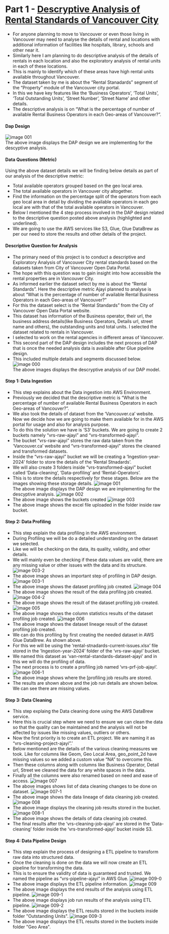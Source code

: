 
# Part 1 - [Descryptive Analysis of Rental Standards of Vancouver City](https://elishatioluwaseajayi.github.io/Descriptive-Analysis-of-Rental-Standards/)
* For anyone planning to move to Vancouver or even those living in Vancouver may need to analyse the details of rental and locations with additional information of facilities like hospitals, library, schools and other near it.
* Similarly here I am planning to do descriptive analysis of the details of rentals in each location and also the exploratory analysis of rental units in each of these locations.
* This is mainly to identify which of these areas have high rental units available throughout Vancouver.
* The dataset taken by me is about the  “Rental Stanadards” segment of the “Property” module of the Vancouver city portal.
* In this we have key features like the ‘Business Operators’, ‘Total Units’, ‘Total Outstanding Units’, ‘Street Number’,  ‘Street Name’ and other details.
* The descriptive analysis is on “What is the percentage of number of available Rental  Business Operators in each Geo-areas of Vancouver?”.
#### Dap Design
![image 001](https://github.com/user-attachments/assets/eaf89db3-722c-4b6a-b718-6792029bac32)<br>
The above image displays the DAP design we are implementing for the descyptive analysis.
#### Data Questions (Metric)
Using the above dataset details we will be finding below details as part of our analysis of the descriptive metric:
* Total available operators grouped based on the geo local area.
* The total available operators in Vancouver city altogether.
* Find the information on the percentage split of the operators from each geo local area in detail by dividing the available operators in each geo local are with that of the total available operators in Vancouver.
* Below I mentioned the 4 step process involved in the DAP design related to the descriptive question posted above analysis (highlighted and underlined).
* We are going to use the AWS services like S3, Glue, Glue DataBrew as per our need to store the results and other details of the project.
#### Descriptive  Question for Analysis
* The primary need of this project is to conduct a descriptive and Exploratory Analysis of Vancouver City rental standards based on the datasets taken from City of Vancouver Open Data Portal.
* The hope with this question was to gain insight into how accessible the rental properties are in Vancouver City.
* As informed earlier the dataset select by me is about the “Rental Standards”. Here the descriptive metric Ajayi planned to analyse is about “What is the percentage of number of available Rental Business Operators in each Geo-areas of Vancouver?”
* For this the dataset select is the “Rental Standards” from the City of Vancouver Open Data Portal website.
* This dataset has information of the Business operator, their url, the business address details(like Business Operators, Details url, street name and others), the outstanding units and total units. I selected the dataset related to rentals in Vancouver.
* I selected to work on the rental agencies in different areas of Vancouver.
* This second part of the DAP design includes the next process of DAP that is once the needed analysis data is available after Glue pipeline design.
* This included multiple details and segments discussed below.
![image 000](https://github.com/user-attachments/assets/a70419bf-6d2f-44d0-a09d-436113eee21f)<br>
The above images displays the descryptive analysis of our DAP model. 
#### Step 1: Data Ingestion
* This step explains about the Data ingestion into AWS Environment.
* Previously we decided that the descriptive metric is “What is the percentage of number of available Rental  Business Operators in each Geo-areas of Vancouver?”.
* We also took the details of dataset from the ‘Vancouver.ca’ website. Now we decide how we are going to make them available for in the AWS portal for usage and also for analysis purpose.
* To do this the solution we have is ‘S3’ buckets. We are going to create 2 buckets namely “vrs-raw-ajayi” and “vrs-transformed-ajayi”.
* The bucket “vrs-raw-ajayi” stores the raw data taken from the ‘Vancouver.ca’ website and “vrs-transformed-ajayi” stores the cleaned and transformed datasets.
* Inside the “vrs-raw-ajayi” bucket we will be creating a ‘Ingestion-year-2024’ folder to store the details of the ‘Rental Stnadards’.
* We will also create 3 folders inside “vrs-transformed-ajayi” bucket called ‘Data-cleaning’, ‘Data-profiling’ and ‘Rental-Operators’.
* This is to store the details respectively for these stages. Below are the images showing these storage details.
![image 001](https://github.com/user-attachments/assets/eaf89db3-722c-4b6a-b718-6792029bac32)<br>
The above image displays the DAP design we are implementing for the descyptive analysis.
![image 002](https://github.com/user-attachments/assets/efd81569-7dae-42e5-a2fe-1d10330018fb)<br>
* The above image shows the buckets created
![image 003](https://github.com/user-attachments/assets/80b487a5-5218-4d5b-b3be-a9fd54193bc5)<br>
* The above image shows the excel file uploaded in the folder inside raw bucket.
#### Step 2: Data Profiling
* This step explain the data profiling in the AWS environment.
* During Profiling we will be do a detailed understanding on the dataset we selected.
* Like we will be checking on the data, its quality, validity, and other details.
* We will mainly even be checking if these data values are valid, there are any missing value or other issues with the data and its structure.
![image 003-2](https://github.com/user-attachments/assets/7307db4b-4734-4b66-92bb-5f6d9c82a8ff)<br>
* The above image shows an important step of profiling in DAP design.
![image 003-1](https://github.com/user-attachments/assets/787a7dda-2bf8-4316-bec8-ec1a2cbbd102)<br>
* The above image shows the dataset profiling job created.
![image 004](https://github.com/user-attachments/assets/304e6d70-5cb6-4cf6-bd10-736613a52989)<br>
* The above image shows the result of the data profiling job created.
![image 004-2](https://github.com/user-attachments/assets/6861fe13-4f7e-439a-bdb9-6aae1d06e3dc)<br>
* The above image shows the result of the dataset profiling job created.
![image 005](https://github.com/user-attachments/assets/56650528-4193-4e72-b669-4c89f8f8fd19)<br>
* The above image shows the column statistics results of the dataset profiling job created.
![image 006](https://github.com/user-attachments/assets/c49fb566-f80d-4969-818e-5d6d2444dbbe)<br>
* The above image shows the dataset lineage result of the dataset profiling job created.
* We can do this profiling by first creating the needed dataset in AWS Glue DataBrew. As shown above.
* For this we will be using the ‘rental-stnadards-current-issues.xlsx’ file stored in the ‘Ingestion-year-2024’ folder of the ‘vrs-raw-ajayi’ bucket.
* We named this dataset as ‘van-rental-standards-dataset-ajayi’ and in this we will do the profiling of data.
* The next process is to create a profiling job named ‘vrs-prf-job-ajayi’.
![image 006-1](https://github.com/user-attachments/assets/bd3af7fc-6432-4753-ad24-a8367536d6a2)<br>
* The above image shows where the [profiling job results are stored.
* The results are shown above and the job run details are shown below. We can see there are missing values.
#### Step 3: Data Cleaning 
* This step explaing the Data cleaning done using the AWS DataBrew service.
* Here this is crucial step where we need to ensure we can clean the data so that the quality can be maintained and the analysis will not be affected by issues like missing values, outliers or others.
* Now the first priority is to create an ETL project. We are naming it as “vrs-cleaning-project-ajayi”.’
* Below mentioned are the details of the various cleaning measures we took. Like for columns like Geom, Geo Local Area, geo_point_2d have missing values so we added a custom value “NA” to overcome this.
* Then these columns along with columns like Business Operator, Detail url, Street we cleaned the data for any white spaces in the data.
* Finally all the columns were also renamed based on need and ease of access.
![image 007](https://github.com/user-attachments/assets/88ffec8c-40de-42fc-9737-131dfdb1733c)<br>
* The above images shows list of data cleaning changes to be done on dataset.
![image 007-1](https://github.com/user-attachments/assets/b0022441-1d92-4866-9728-700370560510)<br>
* The above image shows the data lineage of data cleaning job created.
![image 008](https://github.com/user-attachments/assets/4ba6fd81-b955-494b-842d-c8b221fa0240)<br>
* The above image displays the cleaning job results stored in the bucket.
![image 008-1](https://github.com/user-attachments/assets/46d7e401-7bdf-4ca0-a852-4739957235b5)<br>
* The above image shows the details of data cleaning job created.
* The final results after the ‘vrs-cleaning-job-ajayi’ are stored in the ‘Data-cleaning’ folder inside the ‘vrs-transformed-ajayi’ bucket inside S3.
#### Step 4: Data Pipeline Design 
* This step explain the process of designing a ETL pipeline to transform raw data into structured data.
* Once the cleaning is done on the data we will now create an ETL pipeline for transforming the data.
* This is to ensure the validity of data is guaranteed and trusted. We named the pipeline as “vrs-pipeline-ajayi” in AWS Glue.
![image 009-0](https://github.com/user-attachments/assets/e38b4e67-44d5-4718-b13b-80aa0bf548ff)<br>
* The above image displays the ETL pipeline information.
![image 009](https://github.com/user-attachments/assets/95b055e5-ed18-48ab-b425-623054c59463)<br>
* The above image displays the end results of the analysis using ETL pipeline.
![image 009-1](https://github.com/user-attachments/assets/00ae5a7c-5ece-42ab-994e-f8dda8458320)<br>
* The above image displays job run results of the analysis using ETL pipeline.
![image 009-2](https://github.com/user-attachments/assets/d3994a50-47de-469a-9922-4ba6ae5dddba)<br>
* The above image displays the ETL results stored in the buckets inside folder "Outstanding Units".
![image 009-3](https://github.com/user-attachments/assets/423c401c-0c0d-4525-9506-b9aa84206f0d)<br>
* The above image displays the ETL results stored in the buckets inside folder "Geo Area".
